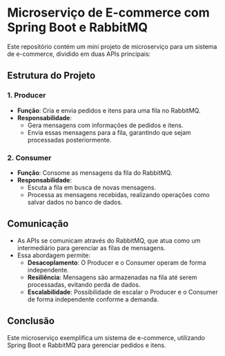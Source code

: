 # Microserviço de E-commerce com Spring Boot e RabbitMQ

Este repositório contém um mini projeto de microserviço para um sistema de e-commerce, dividido em duas APIs principais:

## Estrutura do Projeto

### 1. Producer
- **Função**: Cria e envia pedidos e itens para uma fila no RabbitMQ.
- **Responsabilidade**: 
  - Gera mensagens com informações de pedidos e itens.
  - Envia essas mensagens para a fila, garantindo que sejam processadas posteriormente.

### 2. Consumer
- **Função**: Consome as mensagens da fila do RabbitMQ.
- **Responsabilidade**: 
  - Escuta a fila em busca de novas mensagens.
  - Processa as mensagens recebidas, realizando operações como salvar dados no banco de dados.

## Comunicação
- As APIs se comunicam através do RabbitMQ, que atua como um intermediário para gerenciar as filas de mensagens.
- Essa abordagem permite:
  - **Desacoplamento**: O Producer e o Consumer operam de forma independente.
  - **Resiliência**: Mensagens são armazenadas na fila até serem processadas, evitando perda de dados.
  - **Escalabilidade**: Possibilidade de escalar o Producer e o Consumer de forma independente conforme a demanda.

## Conclusão
Este microserviço exemplifica um sistema de e-commerce, utilizando Spring Boot e RabbitMQ para gerenciar pedidos e itens.

